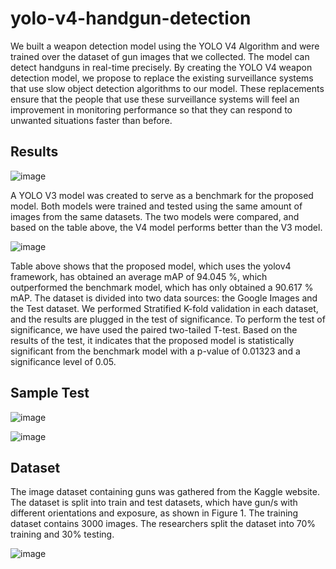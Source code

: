 # yolo-v4-handgun-detection

We built a weapon detection model using the YOLO V4 Algorithm and were trained over the dataset of gun images that we collected. The model can detect handguns in real-time precisely. By creating the YOLO V4 weapon detection model, we propose to replace the existing surveillance systems that use slow object detection algorithms to our model. These replacements ensure that the people that use these surveillance systems will feel an improvement in monitoring performance so that they can respond to unwanted situations faster than before.

## Results

![image](https://user-images.githubusercontent.com/62060147/212740260-8c633b75-5d7f-4ed5-ad52-87cffc5ed55b.png)

A YOLO V3 model was created to serve as a benchmark for the proposed model. Both models were trained and tested using the same amount of images from the same datasets. The two models were compared, and based on the table above, the V4 model performs better than the V3 model.

![image](https://user-images.githubusercontent.com/62060147/212740397-48ef6489-d7f7-4b0a-ab10-5accae141830.png)

Table above shows that the proposed model, which uses the yolov4 framework, has obtained an average mAP of 94.045 %, which outperformed the benchmark model, which has only obtained a 90.617 % mAP. The dataset is divided into two data sources: the Google Images and the Test dataset. We performed Stratified K-fold validation in each dataset, and the results are plugged in the test of significance. To perform the test of significance, we have used the paired two-tailed T-test. Based on the results of the test, it indicates that the proposed model is statistically significant from the benchmark model with a p-value of 0.01323 and a significance level of 0.05.

## Sample Test

![image](https://user-images.githubusercontent.com/62060147/212739878-bf165a97-1545-445d-a993-9c0df194514d.png)

![image](https://user-images.githubusercontent.com/62060147/212740079-9d2fc723-e546-4be3-ad80-f6d8f1367ebe.png)

## Dataset
The image dataset containing guns was gathered from the Kaggle website. The dataset is split into train and test datasets, which have gun/s with different orientations and exposure, as shown in Figure 1. The training dataset contains 3000 images. The researchers split the dataset into 70% training and 30% testing.

![image](https://user-images.githubusercontent.com/62060147/212739093-1fee42f4-7a44-401e-81dc-442876c4a3a2.png)
